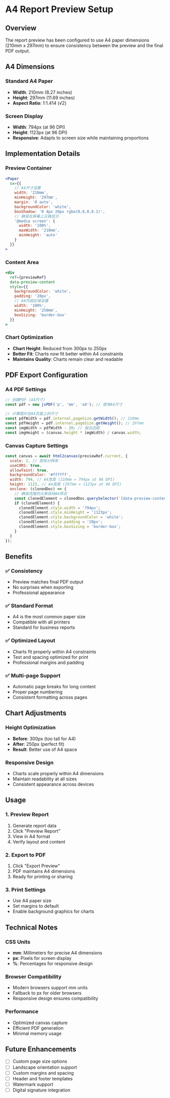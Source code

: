# A4 Report Preview Setup

## Overview

The report preview has been configured to use A4 paper dimensions (210mm x 297mm) to ensure consistency between the preview and the final PDF output.

## A4 Dimensions

### Standard A4 Paper
- **Width**: 210mm (8.27 inches)
- **Height**: 297mm (11.69 inches)
- **Aspect Ratio**: 1:1.414 (√2)

### Screen Display
- **Width**: 794px (at 96 DPI)
- **Height**: 1123px (at 96 DPI)
- **Responsive**: Adapts to screen size while maintaining proportions

## Implementation Details

### Preview Container
```jsx
<Paper 
  sx={{ 
    // A4尺寸设置
    width: '210mm',
    minHeight: '297mm',
    margin: '0 auto',
    backgroundColor: 'white',
    boxShadow: '0 4px 20px rgba(0,0,0,0.1)',
    // 确保在屏幕上正确显示
    '@media screen': {
      width: '100%',
      maxWidth: '210mm',
      minHeight: 'auto'
    }
  }}
>
```

### Content Area
```jsx
<div 
  ref={previewRef} 
  data-preview-content 
  style={{ 
    backgroundColor: 'white', 
    padding: '20px',
    // A4内容区域设置
    width: '100%',
    minHeight: '250mm',
    boxSizing: 'border-box'
  }}
>
```

### Chart Optimization
- **Chart Height**: Reduced from 300px to 250px
- **Better Fit**: Charts now fit better within A4 constraints
- **Maintains Quality**: Charts remain clear and readable

## PDF Export Configuration

### A4 PDF Settings
```javascript
// 创建PDF (A4尺寸)
const pdf = new jsPDF('p', 'mm', 'a4'); // 使用A4尺寸

// 计算图片在A4页面上的尺寸
const pdfWidth = pdf.internal.pageSize.getWidth(); // 210mm
const pdfHeight = pdf.internal.pageSize.getHeight(); // 297mm
const imgWidth = pdfWidth - 20; // 留出边距
const imgHeight = (canvas.height * imgWidth) / canvas.width;
```

### Canvas Capture Settings
```javascript
const canvas = await html2canvas(previewRef.current, {
  scale: 2, // 提高分辨率
  useCORS: true,
  allowTaint: true,
  backgroundColor: '#ffffff',
  width: 794, // A4宽度 (210mm = 794px at 96 DPI)
  height: 1123, // A4高度 (297mm = 1123px at 96 DPI)
  onclone: (clonedDoc) => {
    // 确保克隆的元素保持A4样式
    const clonedElement = clonedDoc.querySelector('[data-preview-content]');
    if (clonedElement) {
      clonedElement.style.width = '794px';
      clonedElement.style.minHeight = '1123px';
      clonedElement.style.backgroundColor = 'white';
      clonedElement.style.padding = '20px';
      clonedElement.style.boxSizing = 'border-box';
    }
  }
});
```

## Benefits

### ✅ **Consistency**
- Preview matches final PDF output
- No surprises when exporting
- Professional appearance

### ✅ **Standard Format**
- A4 is the most common paper size
- Compatible with all printers
- Standard for business reports

### ✅ **Optimized Layout**
- Charts fit properly within A4 constraints
- Text and spacing optimized for print
- Professional margins and padding

### ✅ **Multi-page Support**
- Automatic page breaks for long content
- Proper page numbering
- Consistent formatting across pages

## Chart Adjustments

### Height Optimization
- **Before**: 300px (too tall for A4)
- **After**: 250px (perfect fit)
- **Result**: Better use of A4 space

### Responsive Design
- Charts scale properly within A4 dimensions
- Maintain readability at all sizes
- Consistent appearance across devices

## Usage

### 1. Preview Report
1. Generate report data
2. Click "Preview Report"
3. View in A4 format
4. Verify layout and content

### 2. Export to PDF
1. Click "Export Preview"
2. PDF maintains A4 dimensions
3. Ready for printing or sharing

### 3. Print Settings
- Use A4 paper size
- Set margins to default
- Enable background graphics for charts

## Technical Notes

### CSS Units
- **mm**: Millimeters for precise A4 dimensions
- **px**: Pixels for screen display
- **%**: Percentages for responsive design

### Browser Compatibility
- Modern browsers support mm units
- Fallback to px for older browsers
- Responsive design ensures compatibility

### Performance
- Optimized canvas capture
- Efficient PDF generation
- Minimal memory usage

## Future Enhancements

- [ ] Custom page size options
- [ ] Landscape orientation support
- [ ] Custom margins and spacing
- [ ] Header and footer templates
- [ ] Watermark support
- [ ] Digital signature integration 